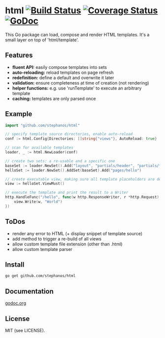 html [![Build Status](https://secure.travis-ci.org/stephanos/html.png)](https://travis-ci.org/stephanos/html) [![Coverage Status](https://coveralls.io/repos/stephanos/html/badge.png)](https://coveralls.io/r/stephanos/html) [![GoDoc](https://camo.githubusercontent.com/6bae67c5189d085c05271a127da5a4bbb1e8eb2c/68747470733a2f2f676f646f632e6f72672f6769746875622e636f6d2f736d61727479737472656574732f676f636f6e7665793f7374617475732e706e67)](http://godoc.org/github.com/stephanos/html)
======

This Go package can load, compose and render HTML templates. It's a small layer on top of 'html/template'.


## Features

- **fluent API:** easily compose templates into sets
- **auto-reloading:** reload templates on page refresh
- **redefinition:** define a default and overwrite it later 
- **validation:** ensure completeness at time of creation (not rendering) 
- **helper functions:** e.g. use 'runTemplate' to execute an arbitrary template
- **caching:** templates are only parsed once


## Example

```go
import "github.com/stephanos/html"

// specify template source directories, enable auto-reload
conf := html.Config{Directories: []string{"views"}, AutoReload: true}

// scan for available templates
loader, _ := html.NewLoader(conf)

// create two sets: a re-usable and a specific one
baseSet := loader.NewSet().Add("layout", "partials/header", "partials/footer")
helloSet := loader.NewSet().AddSet(baseSet).Add("pages/hello")

// create executable view, making sure all template placeholders are defined
view := helloSet.ViewMust()

// execute the template and print the result to a Writer
http.HandleFunc("/hello", func(w http.ResponseWriter, r *http.Request) {
    view.Write(w, "World") 
})
```

## ToDos
 
- render any error to HTML (+ display snippet of template source)
- add method to trigger a re-build of all views
- allow custom template file extension (other than .html)
- allow custom template parser


## Install
```bash
go get github.com/stephanos/html
```

## Documentation
[godoc.org](http://godoc.org/github.com/stephanos/html)

## License
MIT (see LICENSE).

